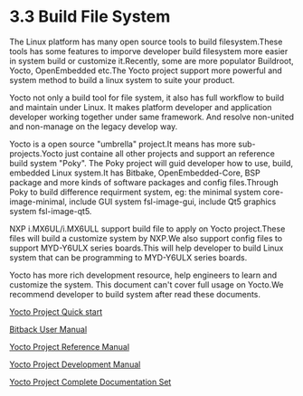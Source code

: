 # 3.3 Build File System

The Linux platform has many open source tools to build filesystem.These tools has some features to imporve developer build filesystem more easier in system build or customize it.Recently, some are more populator Buildroot, Yocto, OpenEmbedded etc.The Yocto project support more powerful and system method to build a linux system to suite your product.

Yocto not only a build tool for file system, it also has full workflow to build and maintain under Linux. It makes platform developer and application developer working together under same framework. And resolve non-united and non-manage on the legacy develop way.

Yocto is a open source "umbrella" project.It means has more sub-projects.Yocto just containe all other projects  and support an reference build system "Poky". The Poky project will guid developer how to use, build, embedded Linux system.It has Bitbake, OpenEmbedded-Core, BSP package and more kinds of software packages and config files.Through Poky to build difference requirment system, eg: the minimal system core-image-minimal, include GUI system fsl-image-gui, include Qt5 graphics system fsl-image-qt5.

NXP i.MX6UL/i.MX6ULL support build file to apply on Yocto project.These files will build  a customize system by NXP.We also support config files to support MYD-Y6ULX series boards.This will help developer to build Linux system that can be programming to MYD-Y6ULX series boards.

Yocto has more rich development resource, help engineers to learn and customize the system. This document can't cover full usage on Yocto.We recommend developer to build system after read these documents.

[Yocto Project Quick start](http://www.yoctoproject.org/docs/2.1.2/yocto-project-qs/yocto-project-qs.html)

[Bitback User Manual](http://www.yoctoproject.org/docs/2.1.2/bitbake-user-manual/bitbake-user-manual.html)

[Yocto Project Reference Manual](http://www.yoctoproject.org/docs/2.1.2/ref-manual/ref-manual.html)

[Yocto Project Development Manual](http://www.yoctoproject.org/docs/2.1.2/dev-manual/dev-manual.html)

[Yocto Project Complete Documentation Set](http://www.yoctoproject.org/docs/2.1.2/mega-manual/mega-manual.html)
